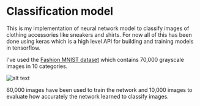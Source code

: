 # Classification model
This is my implementation of neural network model to classify images of clothing accessories like sneakers and shirts. For now all of this has been done using keras which is a high level API for building and training models in tensorflow.

I've used the [Fashion MNIST dataset](https://github.com/zalandoresearch/fashion-mnist) which contains 70,000 grayscale images in 10 categories.

![alt text](https://i.imgur.com/kOekyj1.gif)

60,000 images have been used to train the network and 10,000 images to evaluate how accurately the network learned to classify images. 

